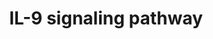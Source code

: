 ---
annotations:
- id: PW:0000512
  parent: signaling pathway
  type: Pathway Ontology
  value: Interleukin mediated signaling pathway
- id: PW:0000909
  parent: signaling pathway
  type: Pathway Ontology
  value: interleukin-9 signaling pathway
authors:
- A.Pandey
- MaintBot
- Khanspers
- MartijnVanIersel
- AlexanderPico
- NetPath
- Christine Chichester
- Mkutmon
- Zari
- AMTan
- L Dupuis
- Egonw
- Eweitz
citedin:
- link: PMC8751594
  title: DNA methylation of ARHGAP30 is negatively associated with ARHGAP30 expression
    in lung adenocarcinoma, which reduces tumor immunity and is detrimental to patient
    survival (2021)
description: 'IL-9 is a multifunctional cytokine, belonging to a family of cytokines.
  IL-9 was initially reported as a T cell growth factor in mice. It is now known to
  target multiple cell types. It plays an important role in the expansion and recruitment
  of mast cells in response to intestinal nematode infection or during autoimmune
  encephalomyelitis. It is also known to act on various cell types known to be involved
  in asthma including T cells, B cells, mast cells, eosinophils, neutrophils, and
  epithelial cells. IL-9 can promote the expression of TGF-beta in lipopolysaccharide-induced
  monocytes and macrophages. IL-9 is also known to play important roles in conditions
  including airway inflammation, EAE and parasitic infections. Mitogen-activated protein
  kinase pathway is activated transiently by IL-9, which in turn leads to the growth
  stimulation of hematopoietic cell lines. IL-9 signals through the heterodimeric
  receptor composed of a specific chain (IL-9R) and a gamma chain (IL2RG), which is
  shared between IL-2, IL-4, IL-7, IL15 and IL-21. The IL-9R and IL-2RG associates
  with JAK1 and JAK3 respectively. Receptor engagement results in JAK1- JAK3 cross
  phosphorylation and activation of the JAK proteins which leads to the activation
  of Signal transducer and activator of transcription (STAT-1, STAT-3 and STAT-5)
  and Insulin receptor substrate 1 and 2 (IRS1 and IRS2)/PI3K cascades. IL-9 stimulation
  also results in the activation of MEK/ERK signaling cascade.  Please access this
  pathway at [http://www.netpath.org/netslim/IL_9_pathway.html NetSlim] database.  If
  you use this pathway, please cite following paper: Kandasamy, K., Mohan, S. S.,
  Raju, R., Keerthikumar, S., Kumar, G. S. S., Venugopal, A. K., Telikicherla, D.,
  Navarro, J. D., Mathivanan, S., Pecquet, C., Gollapudi, S. K., Tattikota, S. G.,
  Mohan, S., Padhukasahasram, H., Subbannayya, Y., Goel, R., Jacob, H. K. C., Zhong,
  J., Sekhar, R., Nanjappa, V., Balakrishnan, L., Subbaiah, R., Ramachandra, Y. L.,
  Rahiman, B. A., Prasad, T. S. K., Lin, J., Houtman, J. C. D., Desiderio, S., Renauld,
  J., Constantinescu, S. N., Ohara, O., Hirano, T., Kubo, M., Singh, S., Khatri, P.,
  Draghici, S., Bader, G. D., Sander, C., Leonard, W. J. and Pandey, A. (2010). NetPath:
  A public resource of curated signal transduction pathways. <i>Genome Biology</i>.
  11:R3.'
last-edited: 2023-04-20
ndex: 4c68f491-8b60-11eb-9e72-0ac135e8bacf
organisms:
- Homo sapiens
redirect_from:
- /index.php/Pathway:WP22
- /instance/WP22
- /instance/WP22_r126261
revision: r126261
schema-jsonld:
- '@context': https://schema.org/
  '@id': https://wikipathways.github.io/pathways/WP22.html
  '@type': Dataset
  creator:
    '@type': Organization
    name: WikiPathways
  description: 'IL-9 is a multifunctional cytokine, belonging to a family of cytokines.
    IL-9 was initially reported as a T cell growth factor in mice. It is now known
    to target multiple cell types. It plays an important role in the expansion and
    recruitment of mast cells in response to intestinal nematode infection or during
    autoimmune encephalomyelitis. It is also known to act on various cell types known
    to be involved in asthma including T cells, B cells, mast cells, eosinophils,
    neutrophils, and epithelial cells. IL-9 can promote the expression of TGF-beta
    in lipopolysaccharide-induced monocytes and macrophages. IL-9 is also known to
    play important roles in conditions including airway inflammation, EAE and parasitic
    infections. Mitogen-activated protein kinase pathway is activated transiently
    by IL-9, which in turn leads to the growth stimulation of hematopoietic cell lines.
    IL-9 signals through the heterodimeric receptor composed of a specific chain (IL-9R)
    and a gamma chain (IL2RG), which is shared between IL-2, IL-4, IL-7, IL15 and
    IL-21. The IL-9R and IL-2RG associates with JAK1 and JAK3 respectively. Receptor
    engagement results in JAK1- JAK3 cross phosphorylation and activation of the JAK
    proteins which leads to the activation of Signal transducer and activator of transcription
    (STAT-1, STAT-3 and STAT-5) and Insulin receptor substrate 1 and 2 (IRS1 and IRS2)/PI3K
    cascades. IL-9 stimulation also results in the activation of MEK/ERK signaling
    cascade.  Please access this pathway at [http://www.netpath.org/netslim/IL_9_pathway.html
    NetSlim] database.  If you use this pathway, please cite following paper: Kandasamy,
    K., Mohan, S. S., Raju, R., Keerthikumar, S., Kumar, G. S. S., Venugopal, A. K.,
    Telikicherla, D., Navarro, J. D., Mathivanan, S., Pecquet, C., Gollapudi, S. K.,
    Tattikota, S. G., Mohan, S., Padhukasahasram, H., Subbannayya, Y., Goel, R., Jacob,
    H. K. C., Zhong, J., Sekhar, R., Nanjappa, V., Balakrishnan, L., Subbaiah, R.,
    Ramachandra, Y. L., Rahiman, B. A., Prasad, T. S. K., Lin, J., Houtman, J. C.
    D., Desiderio, S., Renauld, J., Constantinescu, S. N., Ohara, O., Hirano, T.,
    Kubo, M., Singh, S., Khatri, P., Draghici, S., Bader, G. D., Sander, C., Leonard,
    W. J. and Pandey, A. (2010). NetPath: A public resource of curated signal transduction
    pathways. <i>Genome Biology</i>. 11:R3.'
  keywords:
  - GRB2
  - IL2RG
  - IL9
  - IL9R
  - IRS1
  - JAK1
  - JAK3
  - MAP2K1
  - MAP2K2
  - MAPK1
  - MAPK3
  - PIK3R1
  - PIK3R2
  - STAT1
  - STAT3
  - STAT5A
  - STAT5B
  license: CC0
  name: IL-9 signaling pathway
seo: CreativeWork
title: IL-9 signaling pathway
wpid: WP22
---